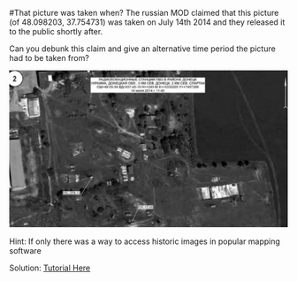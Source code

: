 #That picture was taken when?
The russian MOD claimed that this picture (of 48.098203, 37.754731) was taken on July 14th 2014 and they released it to the public shortly after.

Can you debunk this claim and give an alternative time period the picture had to be taken from?

![Challenge Image](https://raw.githubusercontent.com/DMUHackers/CHALLENGES/master/OS/challenge1.png)

Hint: If only there was a way to access historic images in popular mapping software

Solution: [Tutorial Here](https://www.bellingcat.com/resources/how-tos/2015/05/31/how-to-find-historical-imagery-of-russias-faked-satellite-photos/) 
